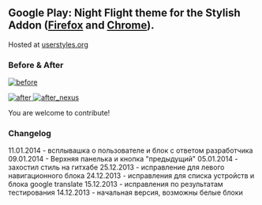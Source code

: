 ## Google Play: Night Flight theme for the Stylish Addon ([Firefox](https://addons.mozilla.org/en-US/firefox/addon/2108/) and [Chrome](https://chrome.google.com/extensions/detail/fjnbnpbmkenffdnngjfgmeleoegfcffe)).

Hosted at [userstyles.org](http://userstyles.org/styles/96131)


### Before & After

 [ ![before](http://raw.github.com/Pmmlabs/GooglePlayNightFlight/master/screenshots/before_th.png) ](http://raw.github.com/Pmmlabs/GooglePlayNightFlight/master/screenshots/before.png)

 [ ![after](http://raw.github.com/Pmmlabs/GooglePlayNightFlight/master/screenshots/after_th.png) ](http://raw.github.com/Pmmlabs/GooglePlayNightFlight/master/screenshots/after.png)
 [ ![after_nexus](http://raw.github.com/Pmmlabs/GooglePlayNightFlight/master/screenshots/after_nexus_th.png) ](http://raw.github.com/Pmmlabs/GooglePlayNightFlight/master/screenshots/after_nexus.png)
 
You are welcome to contribute!

### Changelog

11.01.2014 - всплывашка о пользователе и блок с ответом разработчика
09.01.2014 - Верхняя панелька и кнопка "предыдущий"
05.01.2014 - захостил стиль на гитхабе
25.12.2013 - исправление для левого навигационного блока
24.12.2013 - исправления для списка устройств и блока google translate
15.12.2013 - исправления по результатам тестирования
14.12.2013 - начальная версия, возможны белые блоки




